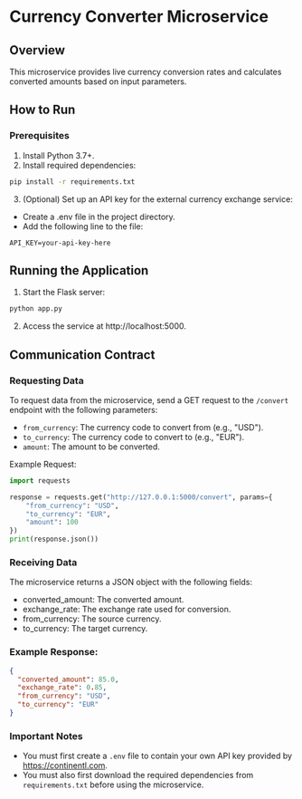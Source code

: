 # Currency Converter Microservice

## Overview
This microservice provides live currency conversion rates and calculates converted amounts based on input parameters.

## How to Run
### Prerequisites
1. Install Python 3.7+.
2. Install required dependencies:
```bash
pip install -r requirements.txt
```
3. (Optional) Set up an API key for the external currency exchange service:
- Create a .env file in the project directory.
- Add the following line to the file:
```env
API_KEY=your-api-key-here
```
## Running the Application
1. Start the Flask server:
```bash
python app.py
```
2. Access the service at http://localhost:5000.

## Communication Contract

### Requesting Data
To request data from the microservice, send a GET request to the `/convert` endpoint with the following parameters:
- `from_currency`: The currency code to convert from (e.g., "USD").
- `to_currency`: The currency code to convert to (e.g., "EUR").
- `amount`: The amount to be converted.

Example Request:
```python
import requests

response = requests.get("http://127.0.0.1:5000/convert", params={
    "from_currency": "USD",
    "to_currency": "EUR",
    "amount": 100
})
print(response.json())
```

### Receiving Data
The microservice returns a JSON object with the following fields:
- converted_amount: The converted amount.
- exchange_rate: The exchange rate used for conversion.
- from_currency: The source currency.
- to_currency: The target currency.

### Example Response:
```json
{
  "converted_amount": 85.0,
  "exchange_rate": 0.85,
  "from_currency": "USD",
  "to_currency": "EUR"
}
```

### Important Notes
- You must first create a `.env` file to contain your own API key provided by https://continentl.com.
- You must also first download the required dependencies from `requirements.txt` before using the microservice.